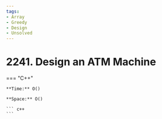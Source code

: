 ```yaml
---
tags:
- Array
- Greedy
- Design
- Unsolved
---
```



# 2241. Design an ATM Machine

=== "C++"

    **Time:** O()

    **Space:** O()

    ``` c++
    ```